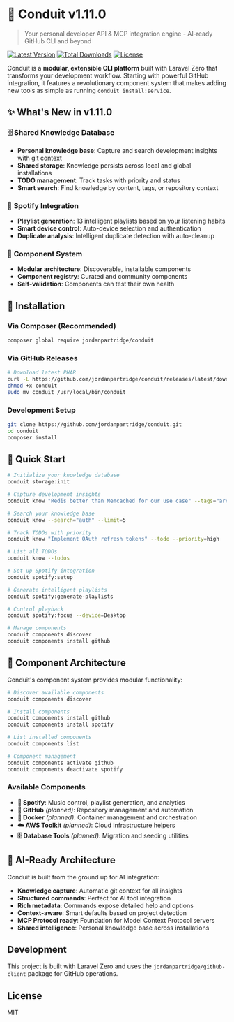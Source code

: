 # 🚀 Conduit v1.11.0

> Your personal developer API & MCP integration engine - AI-ready GitHub CLI and beyond

[![Latest Version](https://img.shields.io/packagist/v/jordanpartridge/conduit.svg?style=flat-square)](https://packagist.org/packages/jordanpartridge/conduit)
[![Total Downloads](https://img.shields.io/packagist/dt/jordanpartridge/conduit.svg?style=flat-square)](https://packagist.org/packages/jordanpartridge/conduit)
[![License](https://img.shields.io/packagist/l/jordanpartridge/conduit.svg?style=flat-square)](https://packagist.org/packages/jordanpartridge/conduit)

Conduit is a **modular, extensible CLI platform** built with Laravel Zero that transforms your development workflow. Starting with powerful GitHub integration, it features a revolutionary component system that makes adding new tools as simple as running `conduit install:service`.

## ✨ What's New in v1.11.0

### 🗄️ **Shared Knowledge Database**
- **Personal knowledge base**: Capture and search development insights with git context
- **Shared storage**: Knowledge persists across local and global installations
- **TODO management**: Track tasks with priority and status
- **Smart search**: Find knowledge by content, tags, or repository context

### 🎵 **Spotify Integration**
- **Playlist generation**: 13 intelligent playlists based on your listening habits
- **Smart device control**: Auto-device selection and authentication
- **Duplicate analysis**: Intelligent duplicate detection with auto-cleanup

### 🧩 **Component System**
- **Modular architecture**: Discoverable, installable components
- **Component registry**: Curated and community components
- **Self-validation**: Components can test their own health

## 🚀 Installation

### Via Composer (Recommended)
```bash
composer global require jordanpartridge/conduit
```

### Via GitHub Releases
```bash
# Download latest PHAR
curl -L https://github.com/jordanpartridge/conduit/releases/latest/download/conduit.phar -o conduit
chmod +x conduit
sudo mv conduit /usr/local/bin/conduit
```

### Development Setup
```bash
git clone https://github.com/jordanpartridge/conduit.git
cd conduit
composer install
```

## 🎯 Quick Start

```bash
# Initialize your knowledge database
conduit storage:init

# Capture development insights
conduit know "Redis better than Memcached for our use case" --tags="architecture,performance"

# Search your knowledge base
conduit know --search="auth" --limit=5

# Track TODOs with priority
conduit know "Implement OAuth refresh tokens" --todo --priority=high

# List all TODOs
conduit know --todos

# Set up Spotify integration
conduit spotify:setup

# Generate intelligent playlists
conduit spotify:generate-playlists

# Control playback
conduit spotify:focus --device=Desktop

# Manage components
conduit components discover
conduit components install github
```

## 🧩 Component Architecture

Conduit's component system provides modular functionality:

```bash
# Discover available components
conduit components discover

# Install components
conduit components install github
conduit components install spotify

# List installed components
conduit components list

# Component management
conduit components activate github
conduit components deactivate spotify
```

### Available Components
- **🎵 Spotify**: Music control, playlist generation, and analytics
- **🐙 GitHub** *(planned)*: Repository management and automation
- **🐳 Docker** *(planned)*: Container management and orchestration
- **☁️ AWS Toolkit** *(planned)*: Cloud infrastructure helpers
- **🗄️ Database Tools** *(planned)*: Migration and seeding utilities

## 🤖 AI-Ready Architecture

Conduit is built from the ground up for AI integration:
- **Knowledge capture**: Automatic git context for all insights
- **Structured commands**: Perfect for AI tool integration
- **Rich metadata**: Commands expose detailed help and options  
- **Context-aware**: Smart defaults based on project detection
- **MCP Protocol ready**: Foundation for Model Context Protocol servers
- **Shared intelligence**: Personal knowledge base across installations

## Development

This project is built with Laravel Zero and uses the `jordanpartridge/github-client` package for GitHub operations.

## License

MIT
